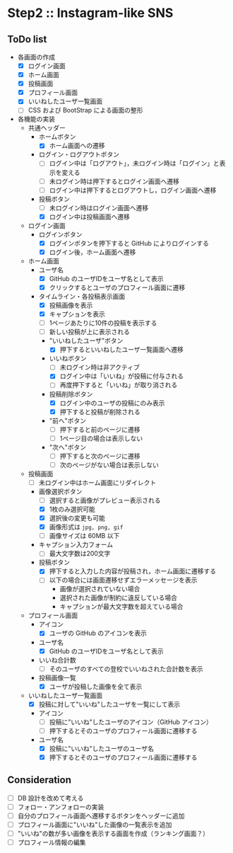 # Step2 :: Instagram-like SNS

## ToDo list
* 各画面の作成
  * [x] ログイン画面
  * [x] ホーム画面
  * [x] 投稿画面
  * [x] プロフィール画面
  * [x] いいねしたユーザ一覧画面
  * [ ] CSS および BootStrap による画面の整形

* 各機能の実装
  * 共通ヘッダー
      * ホームボタン
        * [x] ホーム画面への遷移
      * ログイン・ログアウトボタン
        * [ ] ログイン中は「ログアウト」，未ログイン時は「ログイン」と表示を変える
        * [ ] 未ログイン時は押下するとログイン画面へ遷移
        * [ ] ログイン中は押下するとログアウトし，ログイン画面へ遷移
      * 投稿ボタン
        * [ ] 未ログイン時はログイン画面へ遷移
        * [x] ログイン中は投稿画面へ遷移
  * ログイン画面
    * ログインボタン
      * [x] ログインボタンを押下すると GitHub によりログインする
      * [x] ログイン後，ホーム画面へ遷移
  * ホーム画面
    * ユーザ名
      * [x] GitHub のユーザIDをユーザ名として表示
      * [x] クリックするとユーザのプロフィール画面に遷移
    * タイムライン・各投稿表示画面
      * [x] 投稿画像を表示
      * [x] キャプションを表示
      * [ ] 1ページあたりに10件の投稿を表示する
      * [ ] 新しい投稿が上に表示される
      * "いいねしたユーザ"ボタン
        * [x] 押下するといいねしたユーザ一覧画面へ遷移
      * いいねボタン
        * [ ] 未ログイン時は非アクティブ
        * [x] ログイン中は「いいね」が投稿に付与される
        * [ ] 再度押下すると「いいね」が取り消される
      * 投稿削除ボタン
        * [x] ログイン中のユーザの投稿にのみ表示
        * [x] 押下すると投稿が削除される
      * "前へ"ボタン
        * [ ] 押下すると前のページに遷移
        * [ ] 1ページ目の場合は表示しない
      * "次へ"ボタン
        * [ ] 押下すると次のページに遷移
        * [ ] 次のページがない場合は表示しない
  * 投稿画面
    * [ ] 未ログイン中はホーム画面にリダイレクト
    * 画像選択ボタン
      * [ ] 選択すると画像がプレビュー表示される
      * [x] 1枚のみ選択可能
      * [x] 選択後の変更も可能
      * [x] 画像形式は `jpg, png, gif`
      * [ ] 画像サイズは 60MB 以下
    * キャプション入力フォーム
      * [ ] 最大文字数は200文字
    * 投稿ボタン
      * [x] 押下すると入力した内容が投稿され，ホーム画面に遷移する
      * [ ] 以下の場合には画面遷移せずエラーメッセージを表示
        * 画像が選択されていない場合
        * 選択された画像が制約に違反している場合
        * キャプションが最大文字数を超えている場合
  * プロフィール画面
    * アイコン
      * [x] ユーザの GitHub のアイコンを表示
    * ユーザ名
      * [x] GitHub のユーザIDをユーザ名として表示
    * いいね合計数
      * [ ] そのユーザのすべての登校でいいねされた合計数を表示
    * 投稿画像一覧
      * [x] ユーザが投稿した画像を全て表示
  * いいねしたユーザ一覧画面
    * [x] 投稿に対して"いいね"したユーザを一覧にして表示
    * アイコン
      * [ ] 投稿に"いいね"したユーザのアイコン（GitHub アイコン）
      * [ ] 押下するとそのユーザのプロフィール画面に遷移する
    * ユーザ名
      * [x] 投稿に"いいね"したユーザのユーザ名
      * [x] 押下するとそのユーザのプロフィール画面に遷移する

## Consideration
* [ ] DB 設計を改めて考える
* [ ] フォロー・アンフォローの実装
* [ ] 自分のプロフィール画面へ遷移するボタンをヘッダーに追加
* [ ] プロフィール画面に"いいね"した画像の一覧表示を追加
* [ ] "いいね"の数が多い画像を表示する画面を作成（ランキング画面？）
* [ ] プロフィール情報の編集
